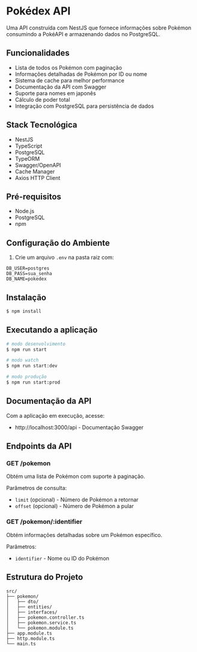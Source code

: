 # Pokédex API

Uma API construída com NestJS que fornece informações sobre Pokémon consumindo a PokéAPI e armazenando dados no PostgreSQL.

## Funcionalidades

- Lista de todos os Pokémon com paginação
- Informações detalhadas de Pokémon por ID ou nome
- Sistema de cache para melhor performance
- Documentação da API com Swagger
- Suporte para nomes em japonês
- Cálculo de poder total
- Integração com PostgreSQL para persistência de dados

## Stack Tecnológica

- NestJS
- TypeScript
- PostgreSQL
- TypeORM
- Swagger/OpenAPI
- Cache Manager
- Axios HTTP Client

## Pré-requisitos

- Node.js
- PostgreSQL
- npm

## Configuração do Ambiente

1. Crie um arquivo `.env` na pasta raiz com:

```env
DB_USER=postgres
DB_PASS=sua_senha
DB_NAME=pokedex
```

## Instalação

```bash
$ npm install
```

## Executando a aplicação

```bash
# modo desenvolvimento
$ npm run start

# modo watch
$ npm run start:dev

# modo produção
$ npm run start:prod
```

## Documentação da API

Com a aplicação em execução, acesse:

- http://localhost:3000/api - Documentação Swagger

## Endpoints da API

### GET /pokemon

Obtém uma lista de Pokémon com suporte à paginação.

Parâmetros de consulta:

- `limit` (opcional) - Número de Pokémon a retornar
- `offset` (opcional) - Número de Pokémon a pular

### GET /pokemon/:identifier

Obtém informações detalhadas sobre um Pokémon específico.

Parâmetros:

- `identifier` - Nome ou ID do Pokémon

## Estrutura do Projeto

```
src/
├── pokemon/
│   ├── dto/
│   ├── entities/
│   ├── interfaces/
│   ├── pokemon.controller.ts
│   ├── pokemon.service.ts
│   └── pokemon.module.ts
├── app.module.ts
├── http.module.ts
└── main.ts
```
